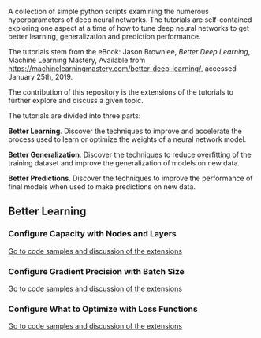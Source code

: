 A collection of simple python scripts examining the numerous hyperparameters of deep neural networks. The tutorials are
self-contained exploring one aspect at a time of how to tune deep neural networks to get better learning, generalization
and prediction performance.

The tutorials stem from the eBook: Jason Brownlee, *Better Deep Learning*, Machine Learning Mastery,
Available from https://machinelearningmastery.com/better-deep-learning/, accessed January 25th, 2019.

The contribution of this repository is the extensions of the tutorials to further explore and discuss a given topic.

The tutorials are divided into three parts:

**Better Learning**. Discover the techniques to improve and accelerate the process used to learn or optimize the weights
of a neural network model.

**Better Generalization**. Discover the techniques to reduce overfitting of the training dataset and improve the
generalization of models on new data.

**Better Predictions**. Discover the techniques to improve the performance of final models when used to make predictions
on new data.

## Better Learning

### Configure Capacity with Nodes and Layers
[Go to code samples and discussion of the extensions](02_configure_capacity_with_nodes_and_layers)

### Configure Gradient Precision with Batch Size
[Go to code samples and discussion of the extensions](03_conﬁgure_gradient_precision_with_batch_size)

### Configure What to Optimize with Loss Functions
[Go to code samples and discussion of the extensions](04_conﬁgure_what_to_optimize_with_loss_functions)
